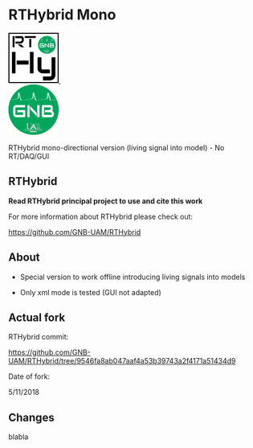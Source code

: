 # RTHybrid Mono
<a target="_blank" rel="noopener noreferrer" href="https://github.com/GNB-UAM/RTHybrid"> <img src="assets/logo_rthy.png?raw=true" width="100" height="100"> </a>&nbsp;&nbsp;&nbsp;&nbsp;&nbsp;&nbsp;&nbsp;&nbsp;&nbsp;&nbsp;&nbsp;	
<a target="_blank" rel="noopener noreferrer" href="https://github.com/GNB-UAM"> <img src="assets/logo_gnb.png?raw=true" width="100" height="100"> </a>

RTHybrid mono-directional version (living signal into model) - No RT/DAQ/GUI

## RTHybrid
**Read RTHybrid principal project to use and cite this work**

For more information about RTHybrid please check out:

https://github.com/GNB-UAM/RTHybrid

## About

- Special version to work offline introducing living signals into models

- Only xml mode is tested (GUI not adapted)

## Actual fork

RTHybrid commit:

https://github.com/GNB-UAM/RTHybrid/tree/9546fa8ab047aaf4a53b39743a2f4171a51434d9

Date of fork: 

5/11/2018 

## Changes

blabla